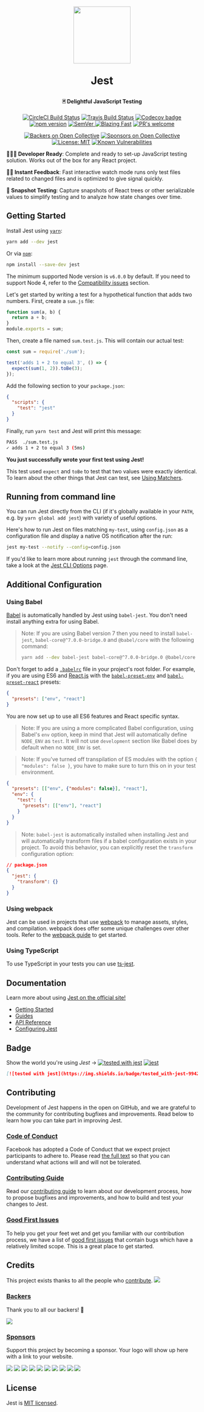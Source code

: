 <h1 align="center">
  <img src="https://jestjs.io/img/jest.png" height="150" width="150"/>
  <p align="center">Jest</p>
  <p align="center" style="font-size: 0.5em">🃏 Delightful JavaScript Testing</p>
</h1>

<p align="center">
    <a href="https://circleci.com/gh/facebook/jest"><img src="https://circleci.com/gh/facebook/jest.svg?style=shield" alt="CircleCI Build Status"></a>
    <a href="https://travis-ci.org/facebook/jest"><img src="https://travis-ci.org/facebook/jest.svg?branch=master" alt="Travis Build Status"></a>
    <a href="https://codecov.io/gh/facebook/jest"><img src="https://codecov.io/gh/facebook/jest/branch/master/graph/badge.svg" alt="Codecov badge"></a>
    <a href="http://badge.fury.io/js/jest"><img src="https://badge.fury.io/js/jest.svg" alt="npm version"></a>
    <a href="https://dependabot.com/compatibility-score.html?dependency-name=jest&amp;package-manager=npm_and_yarn&amp;version-scheme=semver"><img src="https://api.dependabot.com/badges/compatibility_score?dependency-name=jest&amp;package-manager=npm_and_yarn&amp;version-scheme=semver" alt="SemVer">
    <a href="https://twitter.com/acdlite/status/974390255393505280"><img src="https://img.shields.io/badge/speed-blazing%20%F0%9F%94%A5-brightgreen.svg" alt="Blazing Fast"></a>
    <a href="https://github.com/facebook/jest/pulls"><img src="https://img.shields.io/badge/PRs%20-welcome-brightgreen.svg" alt="PR's welcome"></a>
</p>
<p align="center">
    <a href="#backers"><img src="https://opencollective.com/jest/backers/badge.svg" alt="Backers on Open Collective"></a>
    <a href="#sponsors"><img src="https://opencollective.com/jest/sponsors/badge.svg" alt="Sponsors on Open Collective"></a>
    <a href="https://opensource.org/licenses/MIT"><img src="https://img.shields.io/badge/License-MIT-yellow.svg" alt="License: MIT"></a>
     <a href="https://snyk.io/test/github/facebook/jest?targetFile=packages/jest/package.json"><img src="https://snyk.io/test/github/facebook/jest/badge.svg?targetFile=packages/jest/package.json" alt="Known Vulnerabilities" data-canonical-src="https://snyk.io/test/github/facebook/jest?targetFile=packages/jest/package.json" style="max-width:100%;"></a>
</p>

**👩🏻‍💻 Developer Ready**: Complete and ready to set-up JavaScript testing solution. Works out of the box for any React project.

**🏃🏽 Instant Feedback**: Fast interactive watch mode runs only test files related to changed files and is optimized to give signal quickly.

**📸 Snapshot Testing**: Capture snapshots of React trees or other serializable values to simplify testing and to analyze how state changes over time.

## Getting Started

<!-- generated_getting_started_start -->

Install Jest using [`yarn`](https://yarnpkg.com/en/package/jest):

```bash
yarn add --dev jest
```

Or via [`npm`](https://www.npmjs.com/):

```bash
npm install --save-dev jest
```

The minimum supported Node version is `v6.0.0` by default. If you need to support Node 4, refer to the [Compatibility issues](https://jestjs.io/docs/en/troubleshooting#compatibility-issues) section.

Let's get started by writing a test for a hypothetical function that adds two numbers. First, create a `sum.js` file:

```javascript
function sum(a, b) {
  return a + b;
}
module.exports = sum;
```

Then, create a file named `sum.test.js`. This will contain our actual test:

```javascript
const sum = require('./sum');

test('adds 1 + 2 to equal 3', () => {
  expect(sum(1, 2)).toBe(3);
});
```

Add the following section to your `package.json`:

```json
{
  "scripts": {
    "test": "jest"
  }
}
```

Finally, run `yarn test` and Jest will print this message:

```bash
PASS  ./sum.test.js
✓ adds 1 + 2 to equal 3 (5ms)
```

**You just successfully wrote your first test using Jest!**

This test used `expect` and `toBe` to test that two values were exactly identical. To learn about the other things that Jest can test, see [Using Matchers](https://jestjs.io/docs/using-matchers).

## Running from command line

You can run Jest directly from the CLI (if it's globally available in your `PATH`, e.g. by `yarn global add jest`) with variety of useful options.

Here's how to run Jest on files matching `my-test`, using `config.json` as a configuration file and display a native OS notification after the run:

```bash
jest my-test --notify --config=config.json
```

If you'd like to learn more about running `jest` through the command line, take a look at the [Jest CLI Options](https://jestjs.io/docs/cli) page.

## Additional Configuration

### Using Babel

[Babel](http://babeljs.io/) is automatically handled by Jest using `babel-jest`. You don't need install anything extra for using Babel.

> Note: If you are using Babel version 7 then you need to install `babel-jest`, `babel-core@^7.0.0-bridge.0` and `@babel/core` with the following command:
>
> ```bash
> yarn add --dev babel-jest babel-core@^7.0.0-bridge.0 @babel/core regenerator-runtime
> ```

Don't forget to add a [`.babelrc`](https://babeljs.io/docs/usage/babelrc/) file in your project's root folder. For example, if you are using ES6 and [React.js](https://reactjs.org) with the [`babel-preset-env`](https://babeljs.io/docs/plugins/preset-env/) and [`babel-preset-react`](https://babeljs.io/docs/plugins/preset-react/) presets:

```json
{
  "presets": ["env", "react"]
}
```

You are now set up to use all ES6 features and React specific syntax.

> Note: If you are using a more complicated Babel configuration, using Babel's `env` option, keep in mind that Jest will automatically define `NODE_ENV` as `test`. It will not use `development` section like Babel does by default when no `NODE_ENV` is set.

> Note: If you've turned off transpilation of ES modules with the option `{ "modules": false }`, you have to make sure to turn this on in your test environment.

```json
{
  "presets": [["env", {"modules": false}], "react"],
  "env": {
    "test": {
      "presets": [["env"], "react"]
    }
  }
}
```

> Note: `babel-jest` is automatically installed when installing Jest and will automatically transform files if a babel configuration exists in your project. To avoid this behavior, you can explicitly reset the `transform` configuration option:

```json
// package.json
{
  "jest": {
    "transform": {}
  }
}
```

### Using webpack

Jest can be used in projects that use [webpack](https://webpack.js.org/) to manage assets, styles, and compilation. webpack does offer some unique challenges over other tools. Refer to the [webpack guide](docs/Webpack.md) to get started.

### Using TypeScript

To use TypeScript in your tests you can use [ts-jest](https://github.com/kulshekhar/ts-jest).

<!-- generated_getting_started_end -->

## Documentation

Learn more about using [Jest on the official site!](https://jestjs.io)

- [Getting Started](https://jestjs.io/docs/en/getting-started)
- [Guides](https://jestjs.io/docs/en/snapshot-testing)
- [API Reference](https://jestjs.io/docs/en/api)
- [Configuring Jest](https://jestjs.io/docs/en/configuration)

## Badge

Show the world you're using _Jest_ → [![tested with jest](https://img.shields.io/badge/tested_with-jest-99424f.svg)](https://github.com/facebook/jest) [![jest](https://jestjs.io/img/jest-badge.svg)](https://github.com/facebook/jest)

```md
[![tested with jest](https://img.shields.io/badge/tested_with-jest-99424f.svg)](https://github.com/facebook/jest) [![jest](https://jestjs.io/img/jest-badge.svg)](https://github.com/facebook/jest)
```

## Contributing

Development of Jest happens in the open on GitHub, and we are grateful to the community for contributing bugfixes and improvements. Read below to learn how you can take part in improving Jest.

### [Code of Conduct](https://code.facebook.com/codeofconduct)

Facebook has adopted a Code of Conduct that we expect project participants to adhere to. Please read [the full text](https://code.facebook.com/codeofconduct) so that you can understand what actions will and will not be tolerated.

### [Contributing Guide](CONTRIBUTING.md)

Read our [contributing guide](CONTRIBUTING.md) to learn about our development process, how to propose bugfixes and improvements, and how to build and test your changes to Jest.

### [Good First Issues](https://github.com/facebook/jest/labels/%3Awave%3A%20Good%20First%20Issue)

To help you get your feet wet and get you familiar with our contribution process, we have a list of [good first issues](https://github.com/facebook/jest/labels/%3Awave%3A%20Good%20First%20Issue) that contain bugs which have a relatively limited scope. This is a great place to get started.

## Credits

This project exists thanks to all the people who [contribute](CONTRIBUTING.md). <a href="https://github.com/facebook/jest/graphs/contributors"><img src="https://opencollective.com/jest/contributors.svg?width=890&button=false" /></a>

### [Backers](https://opencollective.com/jest#backer)

Thank you to all our backers! 🙏

<a href="https://opencollective.com/jest#backers" target="_blank"><img src="https://opencollective.com/jest/backers.svg?width=890"></a>

### [Sponsors](https://opencollective.com/jest#sponsor)

Support this project by becoming a sponsor. Your logo will show up here with a link to your website.

<a href="https://opencollective.com/jest/sponsor/0/website" target="_blank"><img src="https://opencollective.com/jest/sponsor/0/avatar.svg"></a> <a href="https://opencollective.com/jest/sponsor/1/website" target="_blank"><img src="https://opencollective.com/jest/sponsor/1/avatar.svg"></a> <a href="https://opencollective.com/jest/sponsor/2/website" target="_blank"><img src="https://opencollective.com/jest/sponsor/2/avatar.svg"></a> <a href="https://opencollective.com/jest/sponsor/3/website" target="_blank"><img src="https://opencollective.com/jest/sponsor/3/avatar.svg"></a> <a href="https://opencollective.com/jest/sponsor/4/website" target="_blank"><img src="https://opencollective.com/jest/sponsor/4/avatar.svg"></a> <a href="https://opencollective.com/jest/sponsor/5/website" target="_blank"><img src="https://opencollective.com/jest/sponsor/5/avatar.svg"></a> <a href="https://opencollective.com/jest/sponsor/6/website" target="_blank"><img src="https://opencollective.com/jest/sponsor/6/avatar.svg"></a> <a href="https://opencollective.com/jest/sponsor/7/website" target="_blank"><img src="https://opencollective.com/jest/sponsor/7/avatar.svg"></a> <a href="https://opencollective.com/jest/sponsor/8/website" target="_blank"><img src="https://opencollective.com/jest/sponsor/8/avatar.svg"></a> <a href="https://opencollective.com/jest/sponsor/9/website" target="_blank"><img src="https://opencollective.com/jest/sponsor/9/avatar.svg"></a>

## License

Jest is [MIT licensed](./LICENSE).
